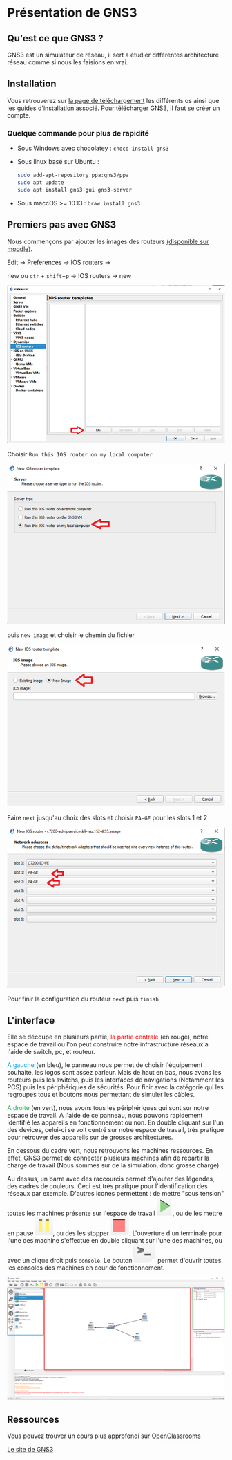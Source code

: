 # Présentation de GNS3

## Qu'est ce que GNS3 ?

GNS3 est un simulateur de réseau, il sert a étudier différentes architecture réseau comme si nous les faisions en vrai.

## Installation

Vous retrouverez sur [la page de téléchargement](https://www.gns3.com/software/download) les différents os ainsi que les guides d'installation associé. Pour télécharger GNS3, il faut se créer un compte. 

### Quelque commande pour plus de rapidité

- Sous Windows avec chocolatey : ``choco install gns3``

- Sous linux basé sur Ubuntu :  

  ```bash
  sudo add-apt-repository ppa:gns3/ppa
  sudo apt update                                
  sudo apt install gns3-gui gns3-server
  ```

- Sous maccOS >= 10.13 : ``braw install gns3``

## Premiers pas avec GNS3

Nous commençons par ajouter les images des routeurs [(disponible sur moodle)](https://moodle.insa-lyon.fr/mod/folder/view.php?id=87489).  

Edit -> Preferences -> IOS routers ->  

new ou ``ctr`` + ``shift``+``p`` -> IOS routers -> new

![](img/addRoutersPannnel.png)  

Choisir ``Run this IOS router on my local computer`` 

![](img/addRoutersRunLocal.png)

puis ``new image`` et choisir le chemin du fichier

![](img/ImageChoice.png)

Faire ``next`` jusqu'au choix des slots et choisir ``PA-GE`` pour les slots 1 et 2 

![](img/addRoutersSlots.png) 

Pour finir la configuration du routeur ``next`` puis ``finish``

## L'interface

Elle se découpe en plusieurs partie,<span style="color:red"> la partie centrale </span> (en rouge), notre espace de travail ou l'on peut construire notre infrastructure réseaux a l'aide de switch, pc, et routeur.   

<span style="color:#00A2E8 ">A gauche</span> (en bleu), le panneau nous permet de choisir l'équipement souhaité, les logos sont assez parleur. Mais de haut en bas, nous avons les routeurs puis les switchs, puis les interfaces de navigations (Notamment les PCS) puis les périphériques de sécurités. Pour finir avec la catégorie qui les regroupes tous et boutons nous permettant de simuler les câbles.  

 <span style="color:#22B14C">A droite </span>(en vert), nous avons tous les périphériques qui sont sur notre espace de travail. A l'aide de ce panneau, nous pouvons rapidement identifié les appareils en fonctionnement ou non. En double cliquant sur l'un des devices, celui-ci se voit centré sur notre espace de travail, très pratique pour retrouver des appareils sur de grosses architectures.  

En dessous du cadre vert, nous retrouvons les machines ressources. En effet, GNS3 permet de connecter plusieurs machines afin de repartir la charge de travail (Nous sommes sur de la simulation, donc grosse charge).

Au dessus, un barre avec des raccourcis permet d'ajouter des légendes, des cadres de couleurs. Ceci est très pratique pour l'identification des réseaux par exemple. D'autres icones permettent :  de mettre "sous tension" toutes les machines présente sur l'espace de travail ![](img/PlayButton.png), ou de les mettre en pause ![](img/PauseButton.png), ou des les stopper ![](img/StopButton.png).
L'ouverture d'un terminale pour l'une des machine s'effectue en double cliquant sur l'une des machines, ou avec un clique droit puis ``console``. Le bouton ![](img/AllConsoleButton.png) permet d'ouvrir toutes les consoles des machines en cour de fonctionnement.



![](img/InterfaceComposent.png)

## Ressources

Vous pouvez trouver un cours plus approfondi sur [OpenClassrooms](https://openclassrooms.com/fr/courses/2581701-simulez-des-architectures-reseaux-avec-gns3)

[Le site de GNS3](https://www.gns3.com/)
